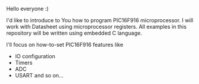 Hello everyone :)

I'd like to introduce to You how to program PIC16F916 microprocessor.
I will work with Datasheet using microprocessor registers.
All examples in this repository will be written using embedded C language.

I'll focus on how-to-set PIC16F916 features like

- IO configuration
- Timers
- ADC
- USART
and so on...
